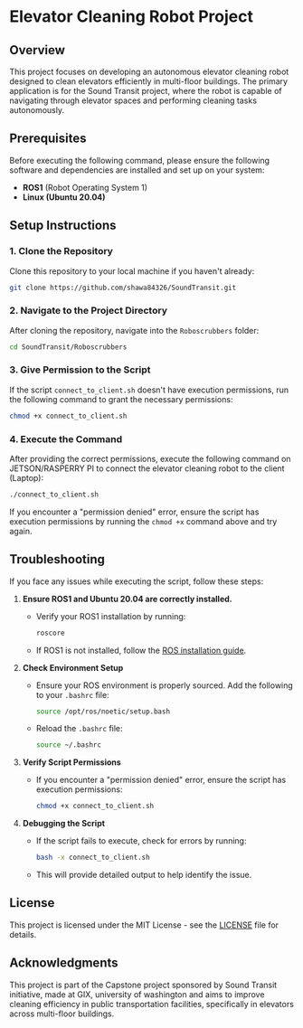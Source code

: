 
# Elevator Cleaning Robot Project

## Overview
This project focuses on developing an autonomous elevator cleaning robot designed to clean elevators efficiently in multi-floor buildings. The primary application is for the Sound Transit project, where the robot is capable of navigating through elevator spaces and performing cleaning tasks autonomously.

## Prerequisites
Before executing the following command, please ensure the following software and dependencies are installed and set up on your system:

- **ROS1** (Robot Operating System 1)
- **Linux (Ubuntu 20.04)**

## Setup Instructions

### 1. Clone the Repository
Clone this repository to your local machine if you haven't already:

```bash
git clone https://github.com/shawa84326/SoundTransit.git
```

### 2. Navigate to the Project Directory
After cloning the repository, navigate into the `Roboscrubbers` folder:

```bash
cd SoundTransit/Roboscrubbers
```

### 3. Give Permission to the Script
If the script `connect_to_client.sh` doesn't have execution permissions, run the following command to grant the necessary permissions:

```bash
chmod +x connect_to_client.sh
```

### 4. Execute the Command
After providing the correct permissions, execute the following command on JETSON/RASPERRY PI to connect the elevator cleaning robot to the client (Laptop):

```bash
./connect_to_client.sh
```

If you encounter a "permission denied" error, ensure the script has execution permissions by running the `chmod +x` command above and try again.

## Troubleshooting
If you face any issues while executing the script, follow these steps:

1. **Ensure ROS1 and Ubuntu 20.04 are correctly installed.**
   - Verify your ROS1 installation by running:
     ```bash
     roscore
     ```
   - If ROS1 is not installed, follow the [ROS installation guide](http://wiki.ros.org/ROS/Installation).

2. **Check Environment Setup**
   - Ensure your ROS environment is properly sourced. Add the following to your `.bashrc` file:
     ```bash
     source /opt/ros/noetic/setup.bash
     ```
   - Reload the `.bashrc` file:
     ```bash
     source ~/.bashrc
     ```

3. **Verify Script Permissions**
   - If you encounter a "permission denied" error, ensure the script has execution permissions:
     ```bash
     chmod +x connect_to_client.sh
     ```

4. **Debugging the Script**
   - If the script fails to execute, check for errors by running:
     ```bash
     bash -x connect_to_client.sh
     ```
   - This will provide detailed output to help identify the issue.

## License
This project is licensed under the MIT License - see the [LICENSE](LICENSE) file for details.

## Acknowledgments
This project is part of the Capstone project sponsored by Sound Transit initiative, made at GIX, university of washington and aims to improve cleaning efficiency in public transportation facilities, specifically in elevators across multi-floor buildings.
